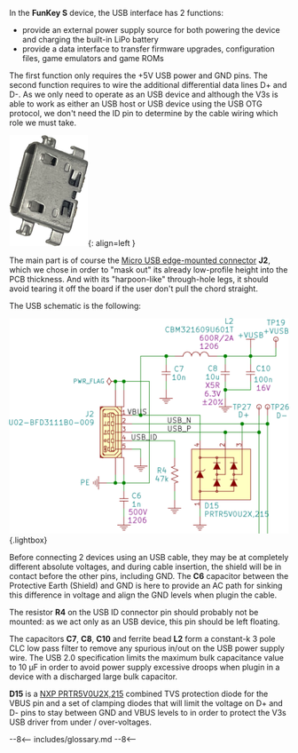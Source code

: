 In the **FunKey S** device, the USB interface has 2 functions:

 - provide an external power supply source for both powering the
   device and charging the built-in LiPo battery
- provide a data interface to transfer firmware upgrades,
  configuration files, game emulators and game ROMs

The first function only requires the +5V USB power and GND pins. The
second function requires to wire the additional differential data
lines D+ and D-. As we only need to operate as an USB device and
although the V3s is able to work as either an USB host or USB device
using the USB OTG protocol, we don't need the ID pin to determine by
the cable wiring which role we must take.

![U02-BFD3111B0-009](/assets/images/U02-BFD3111B0-009.png){: align=left }

The main part is of course the [Micro USB edge-mounted connector][1]
**J2**, which we chose in order to "mask out" its already low-profile
height into the PCB thickness. And with its "harpoon-like"
through-hole legs, it should avoid tearing it off the board if the
user don't pull the chord straight.

The USB schematic is the following:

![USB Schematics](/assets/images/USB_Schematics.png){.lightbox}

Before connecting 2 devices using an USB cable, they may be at
completely different absolute voltages, and during cable insertion,
the shield will be in contact before the other pins, including
GND. The **C6** capacitor between the Protective Earth (Shield) and
GND is here to provide an AC path for sinking this difference in
voltage and align the GND levels when plugin the cable.

The resistor **R4** on the USB ID connector pin should probably not be
mounted: as we act only as an USB device, this pin should be left
floating.

The capacitors **C7**, **C8**, **C10** and ferrite bead **L2** form a
constant-k 3 pole CLC low pass filter to remove any spurious in/out on
the USB power supply wire. The USB 2.0 specification limits the
maximum bulk capacitance value to 10 µF in order to avoid power supply
excessive droops when plugin in a device with a discharged large bulk
capacitor.

**D15** is a [NXP PRTR5V0U2X,215][2] combined TVS protection diode for
the VBUS pin and a set of clamping diodes that will limit the voltage
on D+ and D- pins to stay between GND and VBUS levels to in order to
protect the V3s USB driver from under / over-voltages.

[1]: https://github.com/FunKey-Project/FunKey-S-Hardware/blob/master/Datasheets/C40958_MICRO5P%E6%B2%89%E6%9D%BF%E5%BC%8F0.8%E5%9B%9B%E8%84%9A%E5%85%A8%E6%8F%92%E6%97%A0%E5%AF%BC%E4%BD%8D%E6%9C%89%E5%AD%94%E8%80%90%E9%AB%98%E6%B8%A9_2016-05-20.PDF
[2]: https://github.com/FunKey-Project/FunKey-S-Hardware/blob/master/Datasheets/C12333_PRTR5V0U2X%2C215_2017-10-31.PDF

--8<--
includes/glossary.md
--8<--

